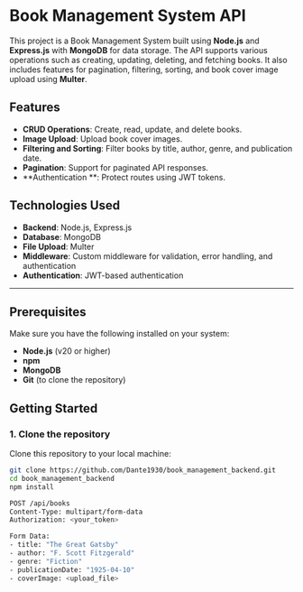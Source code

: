# Book Management System API

This project is a Book Management System built using **Node.js** and **Express.js** with **MongoDB** for data storage. The API supports various operations such as creating, updating, deleting, and fetching books. It also includes features for pagination, filtering, sorting, and book cover image upload using **Multer**.

## Features

- **CRUD Operations**: Create, read, update, and delete books.
- **Image Upload**: Upload book cover images.
- **Filtering and Sorting**: Filter books by title, author, genre, and publication date.
- **Pagination**: Support for paginated API responses.
- **Authentication **: Protect routes using JWT tokens.

## Technologies Used

- **Backend**: Node.js, Express.js
- **Database**: MongoDB
- **File Upload**: Multer
- **Middleware**: Custom middleware for validation, error handling, and authentication
- **Authentication**: JWT-based authentication

---

## Prerequisites

Make sure you have the following installed on your system:

- **Node.js** (v20 or higher)
- **npm** 
- **MongoDB**
- **Git** (to clone the repository)

## Getting Started

### 1. Clone the repository

Clone this repository to your local machine:

```bash
git clone https://github.com/Dante1930/book_management_backend.git
cd book_management_backend
npm install

POST /api/books
Content-Type: multipart/form-data
Authorization: <your_token>

Form Data:
- title: "The Great Gatsby"
- author: "F. Scott Fitzgerald"
- genre: "Fiction"
- publicationDate: "1925-04-10"
- coverImage: <upload_file>
